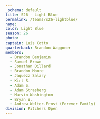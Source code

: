 ```yaml
---
_schema: default
title: S26 - Light Blue
permalink: /teams/s26-lightblue/
name:
color: Light Blue
season: 26
photo:
captain: Luis Cotto
quarterback: Brandon Waggoner
members:
  - Brandon Benjamin
  - Samuel Brown
  - Jonathan Dillard
  - Brandon Moore
  - Jaquezz Salary
  - Kirt S.
  - Adam S.
  - Adam Strasberg
  - Marvin Washington
  - Bryan W.
  - Andrew Welter-Frost (Forever Family)
division: Pitchers Open
---
```

